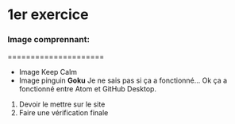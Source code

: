 # 1er exercice
### Image comprennant:
=====================
* Image Keep Calm
* Image pinguin **Goku**
Je ne sais pas si ça a fonctionné...
Ok ça a fonctionné entre Atom et GitHub Desktop.
1. Devoir le mettre sur le site
2. Faire une vérification finale
